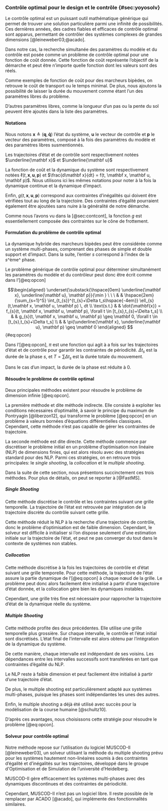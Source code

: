 ### Contrôle optimal pour le design et le contrôle {#sec:yoyosolv}

Le contrôle optimal est un puissant outil mathématique générique qui permet de trouver une solution particulière parmi
une infinité de possibilités. Ces dernières années, des cadres fiables et efficaces de contrôle optimal sont apparus,
permettant de contrôler des systèmes complexes de grandes dimensions [@leineweber03;@acado].

Dans notre cas, la recherche simultanée des paramètres du modèle et du contrôle est posée comme un problème de contrôle
optimal pour une fonction de coût donnée. Cette fonction de coût représente l’objectif de la démarche et peut être
n’importe quelle fonction dont les valeurs sont des réels.

Comme exemples de fonction de coût pour des marcheurs bipèdes, on retrouve le coût de transport ou le temps minimal. De
plus, nous ajoutons la possibilité de laisser la durée du mouvement comme étant l’un des paramètres libres du problème.

D’autres paramètres libres, comme la longueur d’un pas ou la pente du sol peuvent être ajoutés dans la liste des
paramètres.

#### Notations

Nous notons $\mathbf x \triangleq (\mathbf q, \mathbf{\dot q})$ l’état du système, $\mathbf u$ le vecteur de contrôle
et $\mathbf p$ le
vecteur des paramètres, composé à la fois des paramètres du modèle et des paramètres libres susmentionnés.

Les trajectoires d’état et de contrôle sont respectivement notées $\underline{\mathbf x}$ et $\underline{\mathbf u}$

La fonction de coût et la dynamique du système sont respectivement notées $\ell(t, \mathbf x, \mathbf u, \mathbf p)$ et
$\frac{d\mathbf
x}{dt} = f(t, \mathbf x, \mathbf u, \mathbf p)$. Nous utilisons ici les mêmes notations pour noter à la fois la dynamique continue
et la dynamique d’impact.

Enfin, $g(t, \mathbf x, \mathbf u, \mathbf p)$ correspond aux contraintes d’inégalités qui doivent être vérifiées tout au long de
la trajectoire. Des contraintes d’égalité pourraient également être ajoutées sans nuire à la généralité de notre
démarche.

Comme nous l’avons vu dans la [@sec:contcont], la fonction $g$ est essentiellement composée des contraintes sur le
cône de frottement.

#### Formulation du problème de contrôle optimal

La dynamique hybride  des marcheurs bipèdes peut être considérée comme un système multi-phases, comprenant des phases
de simple et double support et d’impact. Dans la suite, l’entier $s$ correspond à l’index de la $s$^ème^ phase.

Le problème générique de contrôle optimal pour déterminer simultanément les paramètres du modèle et du contrôleur peut
donc être écrit comme dans l’[@eq:opcon]

$$\begin{aligned}
\underset{\substack{\hspace{0em} \underline{\mathbf x}, \underline{\mathbf u}, \mathbf p}}{\min } \ \ \
& & \hspace{2em} {\sum_{s=1}^S} \int_{t_{s}}^{t_{s}+\Delta t_s\hspace{-4em}} \ell_{s} (t,\mathbf x, \mathbf u,
\mathbf p) \, dt \\
\text{s.t.} & & \dot{\mathbf{x}} = f_{s}(t, \mathbf x, \mathbf u, \mathbf p), \forall t \in [t_{s},t_{s}+\Delta t_s] \\
& & g_{s}(t, \mathbf x, \mathbf u, \mathbf p) \geq \mathbf 0,  \forall t \in [t_{s},t_{s}+\Delta t_s] \\
& & \pi(\underline{\mathbf x}, \underline{\mathbf u}, \mathbf p) \geq \mathbf 0
\end{aligned} $$ {#eq:opcon}

Dans l’[@eq:opcon], $\pi$ est une fonction qui agit à a fois sur les trajectoires d’état et de contrôle pour garantir
les contraintes de périodicité. $\Delta t_s$ est la durée de la phase $s$, et $T=\sum \Delta t_s$ est la durée totale
du mouvement.

Dans le cas d’un impact, la durée de la phase est réduite à 0.

#### Résoudre le problème de contrôle optimal

Deux principales méthodes existent pour résoudre le problème de dimension infinie [@eq:opcon].

La première méthode et dite méthode indirecte. Elle consiste à exploiter les conditions nécessaires d’optimalité, à
savoir le principe du maximum de Pontryagin [@liberzon12], qui transforme le problème [@eq:opcon] en un problème à
valeurs bornées d’équations différentielles classiques. Cependant, cette méthode n’est pas capable de gérer les
contraintes de trajectoire.

La seconde méthode est dite directe. Cette méthode commence par discrétiser le problème initial en un problème
d’optimisation non linéaire (NLP) de dimensions finies, qui est alors résolu avec des stratégies standard pour des NLP.
Parmi ces stratégies, on en retrouve trois principales: le *single shooting*, la *collocation* et le *multiple
shooting*.

Dans la suite de cette section, nous présentons succinctement  ces trois méthodes. Pour plus de détails, on peut se
reporter à [@FastMS].

##### Single Shooting

Cette méthode discrétise le contrôle et les contraintes suivant une grille temporelle. La trajectoire de l’état est
retrouvée par intégration de la trajectoire discrète du contrôle suivant cette grille.

Cette méthode réduit le NLP à la recherche d’une trajectoire de contrôle, donc le problème d’optimisation est de
faible dimension. Cependant, le solveur est difficile à initialiser si l’on dispose seulement d’une estimation
initiale sur la trajectoire de l’état, et peut ne pas converger du tout dans le contexte de systèmes non stables.

##### Collocation

Cette méthode discrétise à la fois les trajectoires de contrôle et d’état suivant une grille temporelle. Pour cette
méthode, la trajectoire de l’état assure la partie dynamique de l’[@eq:opcon] à chaque nœud de la grille. Le problème
peut donc alors facilement être initialisé à partir d’une trajectoire d’état donnée, et la collocation gère bien les
dynamiques instables.

Cependant, une grille très fine est nécessaire pour rapprocher la trajectoire d’état de la dynamique réelle du système.

##### Multiple Shooting

Cette méthode profite des deux précédentes. Elle utilise une grille temporelle plus grossière. Sur chaque intervalle,
le contrôle et l’état initial sont discrétisés. L’état final de l’intervalle est alors obtenu par l’intégration de la
dynamique du système.

De cette manière, chaque intervalle est indépendant de ses voisins. Les dépendances entre les intervalles successifs
sont transférées en tant que contraintes d’égalité du NLP.

Le NLP reste à faible dimension et peut facilement être initialisé à partir d’une trajectoire d’état.

De plus, le multiple shooting est particulièrement adapté aux systèmes multi-phases, puisque les phases sont
indépendantes les unes des autres.

Enfin, le multiple shooting a déjà été utilisé avec succès pour la modélisation de la course humaine [@schultz10].

D’après ces avantages, nous choisissons cette stratégie pour résoudre le problème [@eq:opcon].

#### Solveur pour contrôle optimal

Notre méthode repose sur l’utilisation du logiciel MUSCOD-II [@leineweber03], un solveur utilisant la méthode du
multiple shooting prévu pour les systèmes hautement non-linéaires soumis à des contraintes d’égalité et d’inégalités
sur les trajectoires, développé dans le groupe d'Optimisation et de Simulation de l’université d’Heidelberg.

MUSCOD-II gère efficacement  les systèmes multi-phases avec des dynamiques discontinues et des contraintes de
périodicité.

Cependant, MUSCOD-II n’est pas un logiciel libre. Il reste possible de le remplacer par ACADO [@acado], qui implémente
des fonctionnalités similaires.
